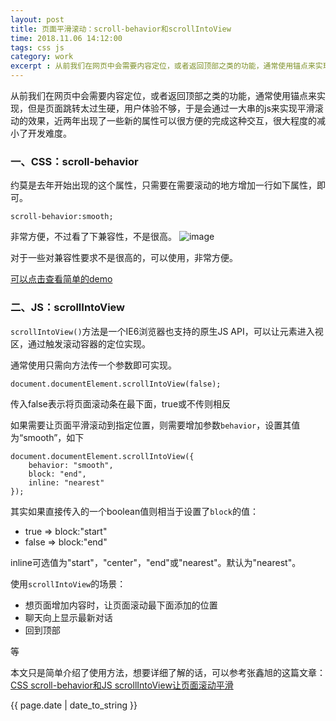 ```yaml
---
layout: post
title: 页面平滑滚动：scroll-behavior和scrollIntoView
time: 2018.11.06 14:12:00
tags: css js
category: work
excerpt : 从前我们在网页中会需要内容定位，或者返回顶部之类的功能，通常使用锚点来实现，但是页面跳转太过生硬，用户体验不够，于是会通过一大串的js来实现平滑滚动的效果，近两年出现了一些新的属性可以很方便的完成这种交互，很大程度的减小了开发难度。
---
```


从前我们在网页中会需要内容定位，或者返回顶部之类的功能，通常使用锚点来实现，但是页面跳转太过生硬，用户体验不够，于是会通过一大串的js来实现平滑滚动的效果，近两年出现了一些新的属性可以很方便的完成这种交互，很大程度的减小了开发难度。

### 一、CSS：scroll-behavior
约莫是去年开始出现的这个属性，只需要在需要滚动的地方增加一行如下属性，即可。
```
scroll-behavior:smooth;
```
非常方便，不过看了下兼容性，不是很高。
![image](https://seven777777.github.io/myblog/images/post/scroll1.png)

对于一些对兼容性要求不是很高的，可以使用，非常方便。

[可以点击查看简单的demo](https://codepen.io/seven77/pen/OaVZBj)


### 二、JS：scrollIntoView
`scrollIntoView()`方法是一个IE6浏览器也支持的原生JS API，可以让元素进入视区，通过触发滚动容器的定位实现。

通常使用只需向方法传一个参数即可实现。
```
document.documentElement.scrollIntoView(false);
```
传入false表示将页面滚动条在最下面，true或不传则相反

如果需要让页面平滑滚动到指定位置，则需要增加参数`behavior`，设置其值为“smooth”，如下
```
document.documentElement.scrollIntoView({
    behavior: "smooth",
    block: "end",
    inline: "nearest"
});
```
其实如果直接传入的一个boolean值则相当于设置了`block`的值：

+ true => block:"start"
+ false => block:"end"

inline可选值为"start"，"center"，"end"或"nearest"。默认为"nearest"。

使用`scrollIntoView`的场景：
+ 想页面增加内容时，让页面滚动最下面添加的位置
+ 聊天向上显示最新对话
+ 回到顶部

等

本文只是简单介绍了使用方法，想要详细了解的话，可以参考张鑫旭的这篇文章：[CSS scroll-behavior和JS scrollIntoView让页面滚动平滑](https://www.zhangxinxu.com/wordpress/2018/10/scroll-behavior-scrollintoview-平滑滚动)

<p>{{ page.date | date_to_string }}</p>
